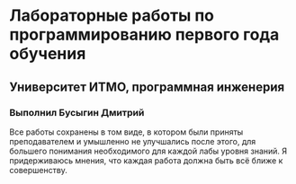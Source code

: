 # Лабораторные работы по программированию первого года обучения
## Университет ИТМО, программная инженерия
### Выполнил Бусыгин Дмитрий
Все работы сохранены в том виде, в котором были приняты преподавателем и умышленно не улучшались после этого, для большего понимания необходимого для каждой лабы уровня знаний. Я придерживаюсь мнения, что каждая работа должна быть всё ближе к совершенству.
